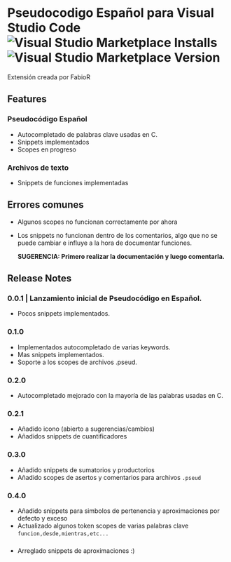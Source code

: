 
# Pseudocodigo Español para Visual Studio Code ![Visual Studio Marketplace Installs](https://img.shields.io/visual-studio-marketplace/i/fabior.pseud-esp?labelColor=%23292929&color=%23770997) ![Visual Studio Marketplace Version](https://img.shields.io/visual-studio-marketplace/v/fabior.pseud-esp?labelColor=%23292929&color=%23770997)



Extensión creada por FabioR

## Features

### Pseudocódigo Español

- Autocompletado de palabras clave usadas en C.
- Snippets implementados
- Scopes en progreso

### Archivos de texto

- Snippets de funciones implementadas


## Errores comunes

- Algunos scopes no funcionan correctamente por ahora

- Los snippets no funcionan dentro de los comentarios, algo que no se puede cambiar e influye a la hora de documentar funciones.

    **SUGERENCIA: Primero realizar la documentación y luego comentarla.**


## Release Notes

### 0.0.1 | Lanzamiento inicial de Pseudocódigo en Español.

- Pocos snippets implementados. 

### 0.1.0

- Implementados autocompletado de varias keywords.
- Mas snippets implementados.
- Soporte a los scopes de archivos .pseud.

### 0.2.0

- Autocompletado mejorado con la mayoría de las palabras usadas en C.

### 0.2.1

- Añadido icono (abierto a sugerencias/cambios)
- Añadidos snippets de cuantificadores

### 0.3.0
- Añadido snippets de sumatorios y productorios
- Añadido scopes de asertos y comentarios para archivos `.pseud`

### 0.4.0
- Añadido snippets para simbolos de pertenencia y aproximaciones por defecto y exceso
- Actualizado algunos token scopes de varias palabras clave `funcion,desde,mientras,etc...`

###

- Arreglado snippets de aproximaciones :)